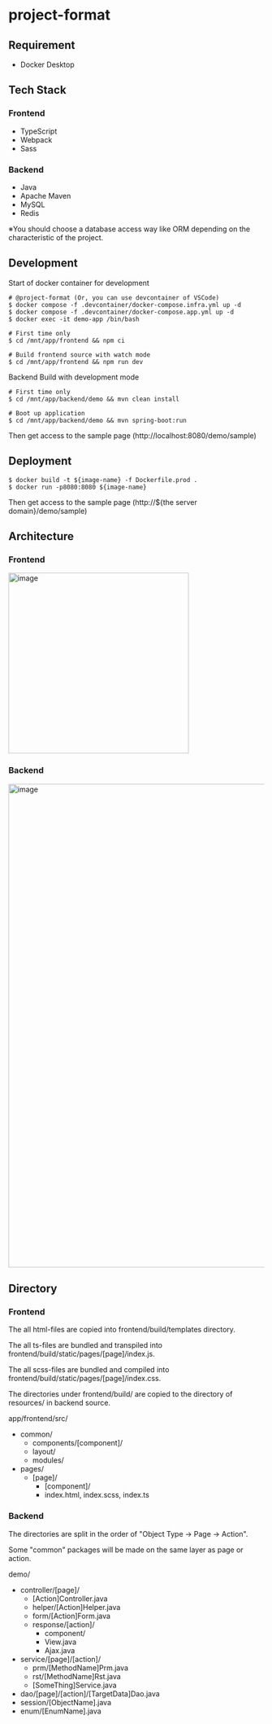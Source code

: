 # project-format

## Requirement
- Docker Desktop

## Tech Stack
### Frontend
- TypeScript
- Webpack
- Sass

### Backend
- Java
- Apache Maven
- MySQL
- Redis

※You should choose a database access way like ORM depending on the characteristic of the project.

## Development

Start of docker container for development
```
# @project-format (Or, you can use devcontainer of VSCode)
$ docker compose -f .devcontainer/docker-compose.infra.yml up -d
$ docker compose -f .devcontainer/docker-compose.app.yml up -d
$ docker exec -it demo-app /bin/bash

# First time only
$ cd /mnt/app/frontend && npm ci

# Build frontend source with watch mode
$ cd /mnt/app/frontend && npm run dev
```

Backend Build with development mode
```
# First time only
$ cd /mnt/app/backend/demo && mvn clean install

# Boot up application
$ cd /mnt/app/backend/demo && mvn spring-boot:run
```

Then get access to the sample page (http://localhost:8080/demo/sample)

## Deployment
```
$ docker build -t ${image-name} -f Dockerfile.prod .
$ docker run -p8080:8080 ${image-name}
```

Then get access to the sample page (http://${the server domain}/demo/sample)

## Architecture

### Frontend

<img width="355" alt="image" src="https://github.com/takahiroaoki/project-format/assets/69064981/b588f240-0a39-4208-8c11-e124a3504cac">


### Backend

<img width="950" alt="image" src="https://github.com/takahiroaoki/project-format/assets/69064981/39507e86-41fd-4095-9439-f5b5e3402af8">


## Directory
### Frontend

The all html-files are copied into frontend/build/templates directory.

The all ts-files are bundled and transpiled into frontend/build/static/pages/[page]/index.js.

The all scss-files are bundled and compiled into frontend/build/static/pages/[page]/index.css.

The directories under frontend/build/ are copied to the directory of resources/ in backend source.

app/frontend/src/
- common/
  - components/[component]/
  - layout/
  - modules/
- pages/
  - [page]/
    - [component]/
    - index.html, index.scss, index.ts

### Backend

The directories are split in the order of "Object Type -> Page -> Action".

Some "common" packages will be made on the same layer as page or action.

demo/
- controller/[page]/
  - [Action]Controller.java
  - helper/[Action]Helper.java
  - form/[Action]Form.java
  - response/[action]/
    - component/
    - View.java
    - Ajax.java
- service/[page]/[action]/
  - prm/[MethodName]Prm.java
  - rst/[MethodName]Rst.java
  - [SomeThing]Service.java
- dao/[page]/[action]/[TargetData]Dao.java
- session/[ObjectName].java
- enum/[EnumName].java
